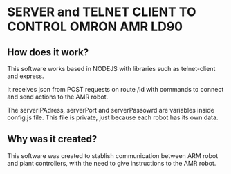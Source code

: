 # SERVER and TELNET CLIENT TO CONTROL OMRON AMR LD90

## How does it work?
This software works based in NODEJS with libraries such as telnet-client and express.

It receives json from POST requests on route /ld with commands to connect and send actions to the AMR robot.

The serverIPAdress, serverPort and serverPassowrd are variables inside config.js file. This file is private, just because each robot has its own data.

## Why was it created?
This software was created to stablish communication between ARM robot and plant controllers, with the need to give instructions to the AMR robot.